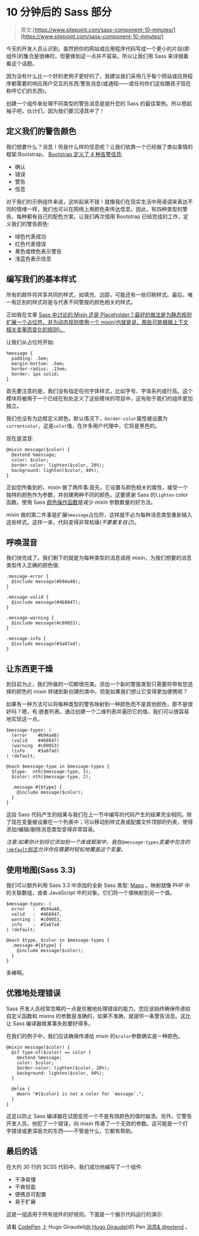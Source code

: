 # 10 分钟后的 Sass 部分

> 原文:[https://www.sitepoint.com/sass-component-10-minutes/](https://www.sitepoint.com/sass-component-10-minutes/)

今天的开发人员认识到，虽然把你的网站或应用程序代码写成一个更小的片段(即组件)的集合是很棒的，但要做到这一点并不容易。所以让我们用 Sass 来详细看看这个话题。

因为没有什么比一个好的老例子更好的了，我建议我们采用几乎每个网站或应用程序都需要的响应用户交互的东西:警告消息(或通知——或任何你们这些酷孩子现在称呼它们的东西)。

创建一个组件来处理不同类型的警告消息是提升您的 Sass 的最佳案例。所以卷起袖子吧，伙计们，因为我们要沉浸其中了！

## 定义我们的警告颜色

我们想要什么？消息！但是什么样的信息呢？让我们依靠一个已经做了类似事情的框架:Bootstrap。 [Bootstrap 定义了 4 种告警信息](http://getbootstrap.com/2.3.2/components.html#alerts):

*   确认
*   错误
*   警告
*   信息

对于我们的示例组件来说，这听起来不错！就像我们在现实生活中用语调来表达不同的情绪一样，我们也可以在网络上用颜色来传达信息。因此，有四种类型的警告，每种都有自己的配色方案。让我们再次借用 Bootstrap 已经完成的工作，定义我们的警告颜色:

*   绿色代表成功
*   红色代表错误
*   黄色或橙色表示警告
*   浅蓝色表示信息

## 编写我们的基本样式

所有的邮件将共享共同的样式，如填充、边距，可能还有一些印刷样式。最后，唯一有区别的样式将是与代表不同警报的颜色相关的样式。

正如我在文章 [Sass 中讨论的:Mixin 还是 Placeholder？最好的做法是为静态规则扩展一个占位符，并为动态规则使用一个 mixin(也就是说，那些可能根据上下文相关变量而变化的规则)。](https://www.sitepoint.com/sass-mixin-placeholder/)

让我们从占位符开始:

```
%message {
  padding: .5em;
  margin-bottom: .5em;
  border-radius: .15em;
  border: 1px solid;
}
```

首先要注意的是，我们没有指定任何字体样式，比如字号、字体系列或行高。这个模块将被用于一个已经在别处定义了这些模块的项目中，这有助于我们的组件更加独立。

我们也没有为边框定义颜色。默认情况下，`border-color`属性被设置为`currentcolor`，这是`color`值，在许多用户代理中，它将是黑色的。

现在是混音:

```
@mixin message($color) {
  @extend %message;
  color: $color;
  border-color: lighten($color, 20%);
  background: lighten($color, 40%);
}
```

正如您所看到的，mixin 做了两件事:首先，它设置与颜色相关的属性，接受一个独特的颜色作为参数，并创建两种不同的颜色，这要感谢 Sass 的`lighten` color 函数。使用 Sass [颜色操作函数](http://sass-lang.com/documentation/Sass/Script/Functions.html)是减少 mixin 参数数量的好方法。

mixin 做的第二件事是扩展`%message`占位符，这样就不必为每种消息类型重新输入这些样式。这样一来，代码变得非常枯燥(*不要重复自己*)。

## 呼唤混音

我们快完成了。我们剩下的就是为每种类型的消息调用 mixin，为我们想要的消息类型传入正确的颜色值:

```
.message-error {
  @include message(#b94a48);
}

.message-valid {
  @include message(#468847);
}

.message-warning {
  @include message(#c09853);
}

.message-info {
  @include message(#3a87ad);
}
```

## 让东西更干燥

到目前为止，我们所做的一切都很完美。添加一个新的警报类型只需要将带有您选择的颜色的 mixin 转储到新创建的类中。但是如果我们想让它变得更加便携呢？

如果有一种方法可以将每种类型的警告映射到一种颜色而不是其他颜色，那不是很好吗？嗯，有:嵌套列表。通过创建一个二维列表并遍历它的值，我们可以很容易地实现这一点。

```
$message-types: (
  (error    #b94a48)
  (valid    #468847)
  (warning  #c09853)
  (info     #3a87ad)
) !default;

@each $message-type in $message-types {
  $type:  nth($message-type, 1);
  $color: nth($message-type, 2);

  .message-#{$type} {
    @include message($color);
  }
}
```

这段 Sass 代码产生的结果与我们在上一节中编写的代码产生的结果完全相同。除了现在变量被设置在一个列表中；可以移动到样式表或配置文件顶部的列表，使得添加/编辑/删除消息类型变得非常容易。

*注意:如果你计划将它添加到一个库或框架中，我在`@message-types`变量中包含的 [`!default`标志](http://sass-lang.com/documentation/file.SASS_REFERENCE.html#variable_defaults_)允许你在需要时轻松地覆盖这个变量。*

## 使用地图(Sass 3.3)

我们可以额外利用 Sass 3.3 中添加的全新 Sass 类型: [Maps](http://viget.com/extend/sass-maps-are-awesome) 。映射就像 PHP 中的关联数组，或者 JavaScript 中的对象。它们将一个值映射到另一个值。

```
$message-types: (
  error   :  #b94a48,
  valid   :  #468847,
  warning :  #c09853,
  info    :  #3a87ad
) !default;

@each $type, $color in $message-types {
  .message-#{$type} {
    @include message($color);
  }
}
```

多棒啊。

## 优雅地处理错误

Sass 开发人员经常忽略的一点是优雅地处理错误的能力。您应该始终确保传递给自定义函数和 mixins 的参数是准确的，如果不准确，就提供一条警告消息。这比让 Sass 编译器做某事失败要好得多。

在我们的例子中，我们应该确保传递给 mixin 的`$color`参数确实是一种颜色。

```
@mixin message($color) {
  @if type-of($color) == color {
    @extend %message;
    color: $color;
    border-color: lighten($color, 20%);
    background: lighten($color, 40%);
  }

  @else {
    @warn "#{$color} is not a color for `message`.";
  }
}
```

这足以防止 Sass 编译器在试图变亮一个不是有效颜色的值时崩溃。另外，它警告开发人员，他犯了一个错误，向 mixin 传递了一个无效的参数。这可能是一个打字错误或更深层次的东西——不管是什么，它都有帮助。

## 最后的话

在大约 30 行的 SCSS 代码中，我们成功地编写了一个组件:

*   干净易懂
*   干爽轻盈
*   便携且可配置
*   易于扩展

这是一组适用于所有组件的好规则。下面是一个展示代码运行的演示:

请看 [CodePen](http://codepen.io) 上 Hugo Giraudel([@ Hugo Giraudel](http://codepen.io/HugoGiraudel))的 Pen [消息& @extend](http://codepen.io/HugoGiraudel/pen/Dzloe) 。